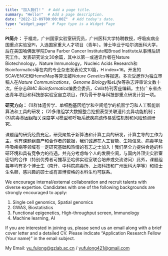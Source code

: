 ```yaml
---
title: "加入我们！"  # Add a page title.
summary: "Hello!"  # Add a page description.
date: "2022-12-09T00:00:00Z"  # Add today's date.
type: "widget_page"  # Page type is a Widget Page
---
```


**PI简介：**
于福龙，广州国家实验室研究员，广州医科大学特聘教授，呼吸疾病全国重点实验室PI，入选国家重大人才项目（青年）。博士毕业于哈尔滨医科大学，后在美国哈佛医学院Dana Farber Cancer Institute和Broad Institute从事博后研究工作。发表研究论文30余篇，其中以第一或通讯作者在Nature Biotechnology，Nature Immunology，Nucleic Acids Research和Bioinformatics等在内的专业杂志发表论文10篇，H index=16。开发的SCAVENGE和HemeMap等算法被*Nature Genetics*等报道。多次受邀作为独立审稿人在*Nature Communications*，*Genome Biology*和*eLife*等杂志评审论文数十次。任杂志*BMC Bioinformatics*编委会委员，*Cells*特刊客座编辑。主持广东省杰出青年项目和科技部实验室自立项目，作为骨干参与科技部重点研发计划一项。

**研究方向：**
(1)群体遗传学、单细胞基因组学和空间组学的机器学习和人工智能新算法和工具的研发；
(2)多维组学大数据整合挖掘表型关联遗传变异功能机制；
(3)病毒基因组相关深度学习模型和呼吸系统疾病遗传易感性机制和风险预测研究。

课题组的研究经费充足，研究聚焦于新算法和计算工具的研发，计算主导的工作为主，也有课题组自产和合作者的数据，我们诚邀在人工智能、生物信息、病毒学及呼吸疾病等领域有一定研究基础和热情的有志之士加入！我们尽全力提供合适的科研环境和具有竞争力的待遇，并充分考虑每个人的发展空间，与国内外顶尖实验室密切的合作（特别优秀者可推荐至哈佛实验室联合培养或交流访问）此外，课题组每年均有多个博士生（南开、中科院病毒所、上海科技和广州医科大学等）和硕士生名额，感兴趣的硕士或有直博资格的本科生均可联系。

We encourage internal/external collaboration and recruit talents with diverse expertise.
Candidates with one of the following backgrounds are strongly encouraged to apply:
1. Single cell genomics, Spatial genomics  
2. GWAS, Biostatistics  
3. Functional epigenetics, High-throughput screen, Immunology  
4. Machine learning, AI  

If you are interested in joining us, please send us an email along with a brief cover letter and a detailed CV. Please indicate “Application Research Fellow (Your name)” in the email subject.

My Email: yu_fulong@gzlab.ac.cn / yufulong421@gmail.com

<br/><br/>
<br/><br/>
<br/><br/>
<br/><br/>
<br/><br/>
<br/><br/>
<br/><br/>
